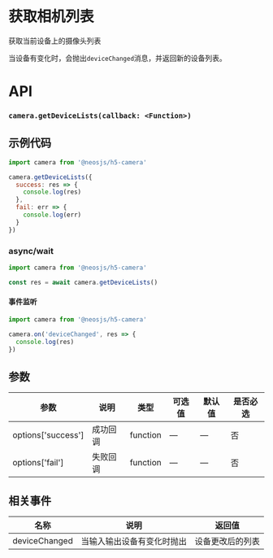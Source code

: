 # 获取相机列表

获取当前设备上的摄像头列表

当设备有变化时，会抛出`deviceChanged`消息，并返回新的设备列表。

# API
### `camera.getDeviceLists(callback: <Function>)`
### 

## 示例代码

```js
import camera from '@neosjs/h5-camera'

camera.getDeviceLists({
  success: res => {
    console.log(res)
  },
  fail: err => {
    console.log(err)
  }
})
```

### async/wait
```js
import camera from '@neosjs/h5-camera'

const res = await camera.getDeviceLists()
```

####  事件监听
```js
import camera from '@neosjs/h5-camera'

camera.on('deviceChanged', res => {
  console.log(res)
})
```

## 参数

| 参数                        | 说明                       | 类型   | 可选值          | 默认值       | 是否必选 |
| --------------------------- | -------------------------- | ------ | --------------- | ------------ |------------ |
| options['success'] | 成功回调 | function | — | — | 否 |
| options['fail'] | 失败回调 | function | — | — | 否 |


## 相关事件
| 名称                        | 说明                       | 返回值   |
| --------------------------- | -------------------------- | ------ |
| deviceChanged | 当输入输出设备有变化时抛出 | 设备更改后的列表 |
